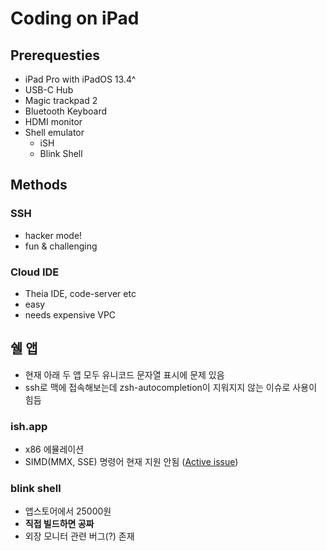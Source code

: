 # Coding on iPad

## Prerequesties

* iPad Pro with iPadOS 13.4^
* USB-C Hub
* Magic trackpad 2
* Bluetooth Keyboard
* HDMI monitor
* Shell emulator
  * iSH
  * Blink Shell

## Methods

### SSH

* hacker mode!
* fun & challenging

### Cloud IDE

* Theia IDE, code-server etc
* easy
* needs expensive VPC

## 쉘 앱

* 현재 아래 두 앱 모두 유니코드 문자열 표시에 문제 있음
* ssh로 맥에 접속해보는데 zsh-autocompletion이 지워지지 않는 이슈로 사용이 힘듬

### ish.app

* x86 에뮬레이션
* SIMD\(MMX, SSE\) 명령어 현재 지원 안됨 \([Active issue](https://github.com/ish-app/ish/issues/57)\)

### blink shell

* 앱스토어에서 25000원
* **직접 빌드하면 공짜**
* 외장 모니터 관련 버그\(?\) 존재

